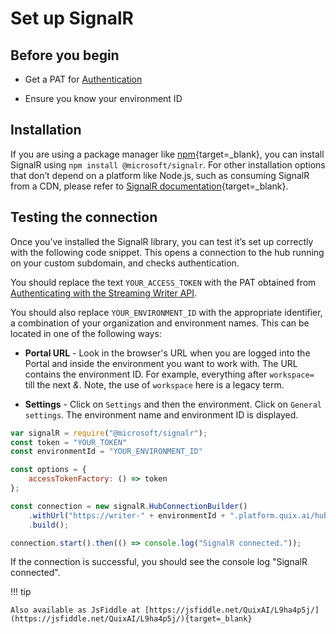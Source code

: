 # Set up SignalR

## Before you begin

  - Get a PAT for
    [Authentication](authenticate.md)

  - Ensure you know your environment ID

## Installation

If you are using a package manager like [npm](https://www.npmjs.com/){target=_blank}, you can install SignalR using `npm install @microsoft/signalr`. For other installation options that don’t depend on a platform like Node.js, such as consuming SignalR from a CDN, please refer to [SignalR documentation](https://docs.microsoft.com/en-us/aspnet/core/signalr/javascript-client?view=aspnetcore-3.1){target=_blank}.

## Testing the connection

Once you’ve installed the SignalR library, you can test it’s set up correctly with the following code snippet. This opens a connection to the hub running on your custom subdomain, and checks authentication.

You should replace the text `YOUR_ACCESS_TOKEN` with the PAT obtained from [Authenticating with the Streaming Writer API](authenticate.md).

You should also replace `YOUR_ENVIRONMENT_ID` with the appropriate identifier, a combination of your organization and environment names. This can be located in one of the following ways:

  - **Portal URL** - Look in the browser's URL when you are logged into the Portal and inside the environment you want to work with. The URL contains the environment ID. For example, everything after `workspace=` till the next *&*. Note, the use of `workspace` here is a legacy term.

  - **Settings** - Click on `Settings` and then the environment. Click on `General settings`. The environment name and environment ID is displayed.

```javascript
var signalR = require("@microsoft/signalr");
const token = "YOUR_TOKEN"
const environmentId = "YOUR_ENVIRONMENT_ID"

const options = {
    accessTokenFactory: () => token
};

const connection = new signalR.HubConnectionBuilder()
    .withUrl("https://writer-" + environmentId + ".platform.quix.ai/hub", options)
    .build();

connection.start().then(() => console.log("SignalR connected."));
```

If the connection is successful, you should see the console log "SignalR connected".

!!! tip 
	
	Also available as JsFiddle at [https://jsfiddle.net/QuixAI/L9ha4p5j/](https://jsfiddle.net/QuixAI/L9ha4p5j/){target=_blank}